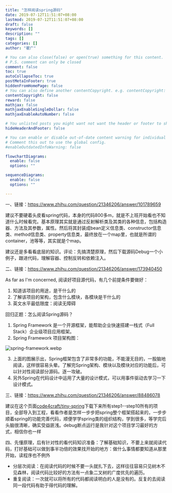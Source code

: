 ```yaml
---
title: "怎样阅读spring源码"
date: 2019-07-12T11:51:07+08:00
lastmod: 2019-07-12T11:51:07+08:00
draft: false
keywords: []
description: ""
tags: []
categories: []
author: "瞿广"

# You can also close(false) or open(true) something for this content.
# P.S. comment can only be closed
comment: false
toc: true
autoCollapseToc: true
postMetaInFooter: true
hiddenFromHomePage: false
# You can also define another contentCopyright. e.g. contentCopyright: "This is another copyright."
contentCopyright: false
reward: false
mathjax: false
mathjaxEnableSingleDollar: false
mathjaxEnableAutoNumber: false

# You unlisted posts you might want not want the header or footer to show
hideHeaderAndFooter: false

# You can enable or disable out-of-date content warning for individual post.
# Comment this out to use the global config.
#enableOutdatedInfoWarning: false

flowchartDiagrams:
  enable: false
  options: ""

sequenceDiagrams: 
  enable: false
  options: ""

---
```


<!--more-->

一、链接：https://www.zhihu.com/question/21346206/answer/101789659

建议不要硬着头皮看spring代码，本身的代码800多m，就是不上班开始看也不知道什么时候看完。基本原理其实就是通过反射解析类及其类的各种信息，包括构造器、方法及其参数，属性。然后将其封装成bean定义信息类、constructor信息类、method信息类、property信息类，最终放在一个map里，也就是所谓的container，池等等，其实就是个map。

建议还是多看看底层的知识。评论：先搞清楚原理，然后下载源码Debug一个小例子，跟进代码，理解容器、控制反转和依赖注入。

二、链接：https://www.zhihu.com/question/21346206/answer/173940450

As far as I'm concerned, 阅读好项目源代码，有几个前提条件要做好：

1. 知道该项目的用途，是干什么的
2. 了解该项目的架构，包含什么模块，各模块是干什么的
3. 英文水平最低限度：阅读无障碍

回归正题：怎么阅读Spring源码？

1. Spring Framework 是一个开源框架，能帮助企业快速搭建一栈式（Full Stack）企业级项目应用框架。
2. Spring Framework 项目架构图：


![spring-framework.webp](/img/spring-framework.webp)

3. 上面的图展示出，Spring框架包含了非常多的功能，不能漫无目的，一股脑地阅读，这样很容易头晕。了解完Spring架构、模块以及模块对应的功能后，可以针对性阅读部分源码。逐一攻破。
4. 另外Spring在代码设计中运用了大量的设计模式，可以用事件驱动去学习一下设计模式。

三、链接：https://www.zhihu.com/question/21346206/answer/88486078

建议在这个页面[code4craft/tiny-spring](https://github.com/code4craft/tiny-spring)下载下来所有step1--step10所有的项目，全部导入到工程，看看作者是怎样一步步把spring整个框架搭起来的，一步步顺着spring的功能完善代码，顺便学学spring类的组织结构，学到很多，等学完后头脑很清晰，确实受益匪浅。debug断点运行是我针对这个项目学习最好的方式，相信你也一样

四、先懂原理，后有针对性的看代码知识准备：了解基础知识，不要上来就阅读代码，打好基础可以做到事半功倍的效果找开始的地方：做什么事情都要知道从那里开始，读程序也不例外

- 分层次阅读：在阅读代码的时候不要一头就扎下去，这样往往容易只见树木不见森林，阅读代码比较好的方法有一点象二叉树的广度优先的遍历。
- 重复阅读：一次就可以将所有的代码都阅读明白的人是没有的。反复的去阅读同一段代码有助于得代码的理解。

